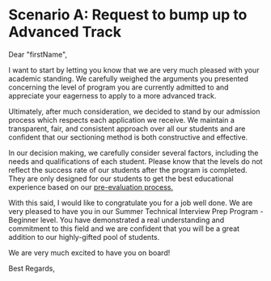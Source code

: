 <p style="text-align:justify">


# Scenario A: Request to bump up to Advanced Track

Dear "firstName", 


I want to start by letting you know that we are very much pleased with your academic standing. We carefully weighed the arguments you presented concerning the level of program you are currently admitted to and appreciate your eagerness to apply to a more advanced track. 

Ultimately, after much consideration, we decided to stand by our admission process which respects each application we receive. We maintain a transparent, fair, and consistent approach over all our students and are confident that our sectioning method is both constructive and effective.

In our decision making, we carefully consider several factors, including the needs and qualifications of each student. Please know that the levels do not reflect the success rate of our students after the program is completed. They are only designed for our students to get the best educational experience based on our [pre-evaluation process.](https://apply.codepath.org/cohorts/interview-prep-summer-2021/versions/student/)

With this said, I would like to congratulate you for a job well done. We are very pleased to have you in our Summer Technical Interview Prep Program - Beginner level. You have demonstrated a real understanding and commitment to this field and we are confident that you will be a great addition to our highly-gifted pool of students. 

We are very much excited to have you on board!


Best Regards,

</p>
